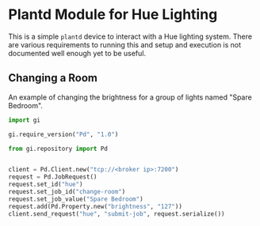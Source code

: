 # Plantd Module for Hue Lighting

This is a simple `plantd` device to interact with a Hue lighting system. There
are various requirements to running this and setup and execution is not
documented well enough yet to be useful.

## Changing a Room

An example of changing the brightness for a group of lights named "Spare
Bedroom".

```python
import gi

gi.require_version("Pd", "1.0")

from gi.repository import Pd


client = Pd.Client.new("tcp://<broker ip>:7200")
request = Pd.JobRequest()
request.set_id("hue")
request.set_job_id("change-room")
request.set_job_value("Spare Bedroom")
request.add(Pd.Property.new("brightness", "127"))
client.send_request("hue", "submit-job", request.serialize())
```
